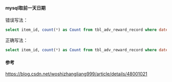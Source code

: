 #### mysql取前一天日期

错误写法：

```sql
select item_id, count(*) as Count from tbl_adv_reward_record where date(delivery_time) = curdate() - 1 group by item_id order by Count desc limit 30;
```



正确写法：

```sql
select item_id, count(*) as Count from tbl_adv_reward_record where date(delivery_time) = date_sub(curdate(),interval 1 day) group by item_id order by Count desc limit 30;
```





#### 参考

https://blog.csdn.net/woshizhangliang999/article/details/48001021

